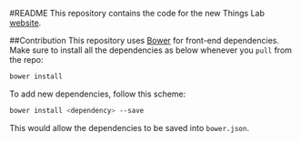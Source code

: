 #README
This repository contains the code for the new Things Lab [website](http://www.thingslab.cc/).

##Contribution
This repository uses [Bower](http://bower.io/) for front-end dependencies. Make sure to install all the dependencies as below whenever you `pull` from the repo:

```bash
bower install
```

To add new dependencies, follow this scheme:

```bash
bower install <dependency> --save
```

This would allow the dependencies to be saved into `bower.json`.